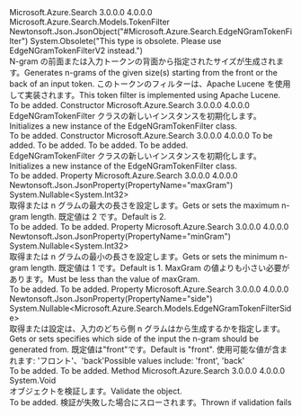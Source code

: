 <Type Name="EdgeNGramTokenFilter" FullName="Microsoft.Azure.Search.Models.EdgeNGramTokenFilter">
  <TypeSignature Language="C#" Value="public class EdgeNGramTokenFilter : Microsoft.Azure.Search.Models.TokenFilter" />
  <TypeSignature Language="ILAsm" Value=".class public auto ansi beforefieldinit EdgeNGramTokenFilter extends Microsoft.Azure.Search.Models.TokenFilter" />
  <TypeSignature Language="DocId" Value="T:Microsoft.Azure.Search.Models.EdgeNGramTokenFilter" />
  <TypeSignature Language="VB.NET" Value="Public Class EdgeNGramTokenFilter&#xA;Inherits TokenFilter" />
  <TypeSignature Language="F#" Value="type EdgeNGramTokenFilter = class&#xA;    inherit TokenFilter" />
  <AssemblyInfo>
    <AssemblyName>Microsoft.Azure.Search</AssemblyName>
    <AssemblyVersion>3.0.0.0</AssemblyVersion>
    <AssemblyVersion>4.0.0.0</AssemblyVersion>
  </AssemblyInfo>
  <Base>
    <BaseTypeName>Microsoft.Azure.Search.Models.TokenFilter</BaseTypeName>
  </Base>
  <Interfaces />
  <Attributes>
    <Attribute>
      <AttributeName>Newtonsoft.Json.JsonObject("#Microsoft.Azure.Search.EdgeNGramTokenFilter")</AttributeName>
    </Attribute>
    <Attribute>
      <AttributeName>System.Obsolete("This type is obsolete. Please use EdgeNGramTokenFilterV2 instead.")</AttributeName>
    </Attribute>
  </Attributes>
  <Docs>
    <summary>
            <span data-ttu-id="4c188-101">N-gram の前面または入力トークンの背面から指定されたサイズが生成されます。</span><span class="sxs-lookup"><span data-stu-id="4c188-101">Generates n-grams of the given size(s) starting from the front or the back of an input token.</span></span> <span data-ttu-id="4c188-102">このトークンのフィルターは、Apache Lucene を使用して実装されます。</span><span class="sxs-lookup"><span data-stu-id="4c188-102">This token filter is implemented using Apache Lucene.</span></span>
            <see href="http://lucene.apache.org/core/4_10_3/analyzers-common/org/apache/lucene/analysis/ngram/EdgeNGramTokenFilter.html" /></summary>
    <remarks>To be added.</remarks>
  </Docs>
  <Members>
    <Member MemberName=".ctor">
      <MemberSignature Language="C#" Value="public EdgeNGramTokenFilter ();" />
      <MemberSignature Language="ILAsm" Value=".method public hidebysig specialname rtspecialname instance void .ctor() cil managed" />
      <MemberSignature Language="DocId" Value="M:Microsoft.Azure.Search.Models.EdgeNGramTokenFilter.#ctor" />
      <MemberSignature Language="VB.NET" Value="Public Sub New ()" />
      <MemberType>Constructor</MemberType>
      <AssemblyInfo>
        <AssemblyName>Microsoft.Azure.Search</AssemblyName>
        <AssemblyVersion>3.0.0.0</AssemblyVersion>
        <AssemblyVersion>4.0.0.0</AssemblyVersion>
      </AssemblyInfo>
      <Parameters />
      <Docs>
        <summary>
            <span data-ttu-id="4c188-103">EdgeNGramTokenFilter クラスの新しいインスタンスを初期化します。</span><span class="sxs-lookup"><span data-stu-id="4c188-103">Initializes a new instance of the EdgeNGramTokenFilter class.</span></span>
            </summary>
        <remarks>To be added.</remarks>
      </Docs>
    </Member>
    <Member MemberName=".ctor">
      <MemberSignature Language="C#" Value="public EdgeNGramTokenFilter (string name, Nullable&lt;int&gt; minGram = null, Nullable&lt;int&gt; maxGram = null, Nullable&lt;Microsoft.Azure.Search.Models.EdgeNGramTokenFilterSide&gt; side = null);" />
      <MemberSignature Language="ILAsm" Value=".method public hidebysig specialname rtspecialname instance void .ctor(string name, valuetype System.Nullable`1&lt;int32&gt; minGram, valuetype System.Nullable`1&lt;int32&gt; maxGram, valuetype System.Nullable`1&lt;valuetype Microsoft.Azure.Search.Models.EdgeNGramTokenFilterSide&gt; side) cil managed" />
      <MemberSignature Language="DocId" Value="M:Microsoft.Azure.Search.Models.EdgeNGramTokenFilter.#ctor(System.String,System.Nullable{System.Int32},System.Nullable{System.Int32},System.Nullable{Microsoft.Azure.Search.Models.EdgeNGramTokenFilterSide})" />
      <MemberSignature Language="VB.NET" Value="Public Sub New (name As String, Optional minGram As Nullable(Of Integer) = null, Optional maxGram As Nullable(Of Integer) = null, Optional side As Nullable(Of EdgeNGramTokenFilterSide) = null)" />
      <MemberSignature Language="F#" Value="new Microsoft.Azure.Search.Models.EdgeNGramTokenFilter : string * Nullable&lt;int&gt; * Nullable&lt;int&gt; * Nullable&lt;Microsoft.Azure.Search.Models.EdgeNGramTokenFilterSide&gt; -&gt; Microsoft.Azure.Search.Models.EdgeNGramTokenFilter" Usage="new Microsoft.Azure.Search.Models.EdgeNGramTokenFilter (name, minGram, maxGram, side)" />
      <MemberType>Constructor</MemberType>
      <AssemblyInfo>
        <AssemblyName>Microsoft.Azure.Search</AssemblyName>
        <AssemblyVersion>3.0.0.0</AssemblyVersion>
        <AssemblyVersion>4.0.0.0</AssemblyVersion>
      </AssemblyInfo>
      <Parameters>
        <Parameter Name="name" Type="System.String" />
        <Parameter Name="minGram" Type="System.Nullable&lt;System.Int32&gt;" />
        <Parameter Name="maxGram" Type="System.Nullable&lt;System.Int32&gt;" />
        <Parameter Name="side" Type="System.Nullable&lt;Microsoft.Azure.Search.Models.EdgeNGramTokenFilterSide&gt;" />
      </Parameters>
      <Docs>
        <param name="name">To be added.</param>
        <param name="minGram">To be added.</param>
        <param name="maxGram">To be added.</param>
        <param name="side">To be added.</param>
        <summary>
            <span data-ttu-id="4c188-104">EdgeNGramTokenFilter クラスの新しいインスタンスを初期化します。</span><span class="sxs-lookup"><span data-stu-id="4c188-104">Initializes a new instance of the EdgeNGramTokenFilter class.</span></span>
            </summary>
        <remarks>To be added.</remarks>
      </Docs>
    </Member>
    <Member MemberName="MaxGram">
      <MemberSignature Language="C#" Value="public Nullable&lt;int&gt; MaxGram { get; set; }" />
      <MemberSignature Language="ILAsm" Value=".property instance valuetype System.Nullable`1&lt;int32&gt; MaxGram" />
      <MemberSignature Language="DocId" Value="P:Microsoft.Azure.Search.Models.EdgeNGramTokenFilter.MaxGram" />
      <MemberSignature Language="VB.NET" Value="Public Property MaxGram As Nullable(Of Integer)" />
      <MemberSignature Language="F#" Value="member this.MaxGram : Nullable&lt;int&gt; with get, set" Usage="Microsoft.Azure.Search.Models.EdgeNGramTokenFilter.MaxGram" />
      <MemberType>Property</MemberType>
      <AssemblyInfo>
        <AssemblyName>Microsoft.Azure.Search</AssemblyName>
        <AssemblyVersion>3.0.0.0</AssemblyVersion>
        <AssemblyVersion>4.0.0.0</AssemblyVersion>
      </AssemblyInfo>
      <Attributes>
        <Attribute>
          <AttributeName>Newtonsoft.Json.JsonProperty(PropertyName="maxGram")</AttributeName>
        </Attribute>
      </Attributes>
      <ReturnValue>
        <ReturnType>System.Nullable&lt;System.Int32&gt;</ReturnType>
      </ReturnValue>
      <Docs>
        <summary>
            <span data-ttu-id="4c188-105">取得または n グラムの最大の長さを設定します。</span><span class="sxs-lookup"><span data-stu-id="4c188-105">Gets or sets the maximum n-gram length.</span></span> <span data-ttu-id="4c188-106">既定値は 2 です。</span><span class="sxs-lookup"><span data-stu-id="4c188-106">Default is 2.</span></span>
            </summary>
        <value>To be added.</value>
        <remarks>To be added.</remarks>
      </Docs>
    </Member>
    <Member MemberName="MinGram">
      <MemberSignature Language="C#" Value="public Nullable&lt;int&gt; MinGram { get; set; }" />
      <MemberSignature Language="ILAsm" Value=".property instance valuetype System.Nullable`1&lt;int32&gt; MinGram" />
      <MemberSignature Language="DocId" Value="P:Microsoft.Azure.Search.Models.EdgeNGramTokenFilter.MinGram" />
      <MemberSignature Language="VB.NET" Value="Public Property MinGram As Nullable(Of Integer)" />
      <MemberSignature Language="F#" Value="member this.MinGram : Nullable&lt;int&gt; with get, set" Usage="Microsoft.Azure.Search.Models.EdgeNGramTokenFilter.MinGram" />
      <MemberType>Property</MemberType>
      <AssemblyInfo>
        <AssemblyName>Microsoft.Azure.Search</AssemblyName>
        <AssemblyVersion>3.0.0.0</AssemblyVersion>
        <AssemblyVersion>4.0.0.0</AssemblyVersion>
      </AssemblyInfo>
      <Attributes>
        <Attribute>
          <AttributeName>Newtonsoft.Json.JsonProperty(PropertyName="minGram")</AttributeName>
        </Attribute>
      </Attributes>
      <ReturnValue>
        <ReturnType>System.Nullable&lt;System.Int32&gt;</ReturnType>
      </ReturnValue>
      <Docs>
        <summary>
            <span data-ttu-id="4c188-107">取得または n グラムの最小の長さを設定します。</span><span class="sxs-lookup"><span data-stu-id="4c188-107">Gets or sets the minimum n-gram length.</span></span> <span data-ttu-id="4c188-108">既定値は 1 です。</span><span class="sxs-lookup"><span data-stu-id="4c188-108">Default is 1.</span></span> <span data-ttu-id="4c188-109">MaxGram の値よりも小さい必要があります。</span><span class="sxs-lookup"><span data-stu-id="4c188-109">Must be less than the value of maxGram.</span></span>
            </summary>
        <value>To be added.</value>
        <remarks>To be added.</remarks>
      </Docs>
    </Member>
    <Member MemberName="Side">
      <MemberSignature Language="C#" Value="public Nullable&lt;Microsoft.Azure.Search.Models.EdgeNGramTokenFilterSide&gt; Side { get; set; }" />
      <MemberSignature Language="ILAsm" Value=".property instance valuetype System.Nullable`1&lt;valuetype Microsoft.Azure.Search.Models.EdgeNGramTokenFilterSide&gt; Side" />
      <MemberSignature Language="DocId" Value="P:Microsoft.Azure.Search.Models.EdgeNGramTokenFilter.Side" />
      <MemberSignature Language="VB.NET" Value="Public Property Side As Nullable(Of EdgeNGramTokenFilterSide)" />
      <MemberSignature Language="F#" Value="member this.Side : Nullable&lt;Microsoft.Azure.Search.Models.EdgeNGramTokenFilterSide&gt; with get, set" Usage="Microsoft.Azure.Search.Models.EdgeNGramTokenFilter.Side" />
      <MemberType>Property</MemberType>
      <AssemblyInfo>
        <AssemblyName>Microsoft.Azure.Search</AssemblyName>
        <AssemblyVersion>3.0.0.0</AssemblyVersion>
        <AssemblyVersion>4.0.0.0</AssemblyVersion>
      </AssemblyInfo>
      <Attributes>
        <Attribute>
          <AttributeName>Newtonsoft.Json.JsonProperty(PropertyName="side")</AttributeName>
        </Attribute>
      </Attributes>
      <ReturnValue>
        <ReturnType>System.Nullable&lt;Microsoft.Azure.Search.Models.EdgeNGramTokenFilterSide&gt;</ReturnType>
      </ReturnValue>
      <Docs>
        <summary>
            <span data-ttu-id="4c188-110">取得または設定は、入力のどちら側 n グラムはから生成するかを指定します。</span><span class="sxs-lookup"><span data-stu-id="4c188-110">Gets or sets specifies which side of the input the n-gram should be generated from.</span></span> <span data-ttu-id="4c188-111">既定値は"front"です。</span><span class="sxs-lookup"><span data-stu-id="4c188-111">Default is "front".</span></span> <span data-ttu-id="4c188-112">使用可能な値が含まれます: 'フロント'、'back'</span><span class="sxs-lookup"><span data-stu-id="4c188-112">Possible values include: 'front', 'back'</span></span>
            </summary>
        <value>To be added.</value>
        <remarks>To be added.</remarks>
      </Docs>
    </Member>
    <Member MemberName="Validate">
      <MemberSignature Language="C#" Value="public override void Validate ();" />
      <MemberSignature Language="ILAsm" Value=".method public hidebysig virtual instance void Validate() cil managed" />
      <MemberSignature Language="DocId" Value="M:Microsoft.Azure.Search.Models.EdgeNGramTokenFilter.Validate" />
      <MemberSignature Language="VB.NET" Value="Public Overrides Sub Validate ()" />
      <MemberSignature Language="F#" Value="override this.Validate : unit -&gt; unit" Usage="edgeNGramTokenFilter.Validate " />
      <MemberType>Method</MemberType>
      <AssemblyInfo>
        <AssemblyName>Microsoft.Azure.Search</AssemblyName>
        <AssemblyVersion>3.0.0.0</AssemblyVersion>
        <AssemblyVersion>4.0.0.0</AssemblyVersion>
      </AssemblyInfo>
      <ReturnValue>
        <ReturnType>System.Void</ReturnType>
      </ReturnValue>
      <Parameters />
      <Docs>
        <summary>
            <span data-ttu-id="4c188-113">オブジェクトを検証します。</span><span class="sxs-lookup"><span data-stu-id="4c188-113">Validate the object.</span></span>
            </summary>
        <remarks>To be added.</remarks>
        <exception cref="T:Microsoft.Rest.ValidationException">
            <span data-ttu-id="4c188-114">検証が失敗した場合にスローされます。</span><span class="sxs-lookup"><span data-stu-id="4c188-114">Thrown if validation fails</span></span>
            </exception>
      </Docs>
    </Member>
  </Members>
</Type>